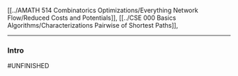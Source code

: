 [[../AMATH 514 Combinatorics Optimizations/Everything Network Flow/Reduced Costs and Potentials]], 
[[../CSE 000 Basics Algorithms/Characterizations Pairwise of Shortest Paths]], 

---
### **Intro**



#UNFINISHED 